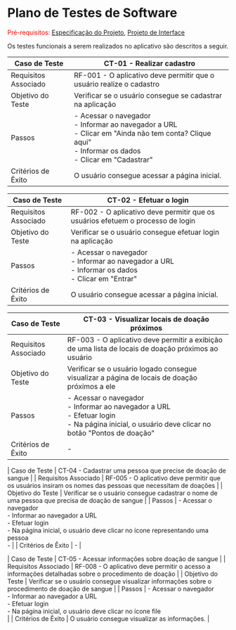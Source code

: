 # Plano de Testes de Software

<span style="color:red">Pré-requisitos: <a href="2-Especificação do Projeto.md"> Especificação do Projeto</a></span>, <a href="3-Projeto de Interface.md"> Projeto de Interface</a>

Os testes funcionais a serem realizados no aplicativo são descritos a seguir.

| Caso de Teste | CT-01 - Realizar cadastro |
|---------------|-----------------------------|
| Requisitos Associado | RF-001 - O aplicativo deve permitir que o usuário realize o cadastro |
| Objetivo do Teste | Verificar se o usuário consegue se cadastrar na aplicação |
| Passos | - Acessar o navegador <br> - Informar ao navegador a URL <br> - Clicar em "Ainda não tem conta? Clique aqui" <br> - Informar os dados <br> - Clicar em "Cadastrar" |
| Critérios de Êxito | O usuário consegue acessar a página inicial. |

| Caso de Teste | CT-02 - Efetuar o login |
|---------------|---------------------------------|
| Requisitos Associado | RF-002 - O aplicativo deve permitir que os usuários efetuem o processo de login |
| Objetivo do Teste | Verificar se o usuário consegue efetuar login na aplicação |
| Passos | - Acessar o navegador <br> - Informar ao navegador a URL <br> - Informar os dados <br> - Clicar em "Entrar" |
| Critérios de Êxito | O usuário consegue acessar a página inicial. | 

| Caso de Teste | CT-03 - Visualizar locais de doação próximos |
|------------------|-----------------------------------------|
| Requisitos Associado | RF-003 - O aplicativo deve permitir a exibição de uma lista de locais de doação próximos ao usuário |
| Objetivo do Teste | Verificar se o usuário logado consegue visualizar a página de locais de doação próximos a ele  |
| Passos | - Acessar o navegador <br> - Informar ao navegador a URL <br> - Efetuar login <br> - Na página inicial, o usuário deve clicar no botão "Pontos de doação" |
| Critérios de Êxito | - |

| Caso de Teste | CT-04 - Cadastrar uma pessoa que precise de doação de sangue |
| Requisitos Associado | RF-005 - O aplicativo deve permitir que os usuários insiram os nomes das pessoas que necessitam de doações |
| Objetivo do Teste | Verificar se o usuário consegue cadastrar o nome de uma pessoa que precisa de doação de sangue |
| Passos | - Acessar o navegador <br> - Informar ao navegador a URL <br> - Efetuar login <br> - Na página inicial, o usuário deve clicar no ícone representando uma pessoa <br> - |
| Critérios de Êxito | - |

| Caso de Teste | CT-05 - Acessar informações sobre doação de sangue |
| Requisitos Associado | RF-008 - O aplicativo deve permitir o acesso a informações detalhadas sobre o procedimento de doação |
| Objetivo do Teste | Verificar se o usuário consegue visualizar informações sobre o procedimento de doação de sangue |
| Passos | - Acessar o navegador <br> - Informar ao navegador a URL <br> - Efetuar login <br> - Na página inicial, o usuário deve clicar no ícone file <br> |
| Critérios de Êxito | O usuário consegue visualizar as informações. |
